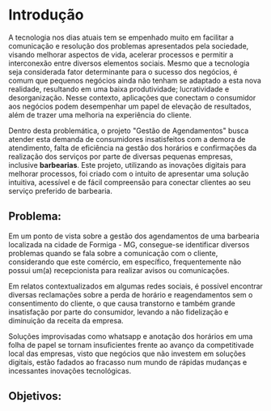 # Introdução
 
A tecnologia nos dias atuais tem se empenhado muito em facilitar a comunicação e resolução dos problemas apresentados pela sociedade, visando melhorar aspectos de vida, acelerar processos e permitir a interconexão entre diversos elementos sociais. Mesmo que a tecnologia seja considerada fator determinante para o sucesso dos negócios, é comum que pequenos negócios ainda não tenham se adaptado a esta nova realidade, resultando em uma baixa produtividade; lucratividade e desorganização. Nesse contexto, aplicações que conectam o consumidor aos negócios podem desempenhar um papel de elevação de resultados, além de trazer uma melhoria na experiência do cliente.

Dentro desta problemática, o projeto "Gestão de Agendamentos" busca atender esta demanda de consumidores insatisfeitos com a demora de atendimento, falta de eficiência na gestão dos horários e confirmações da realização dos serviços por parte de diversas pequenas empresas, inclusive **barbearias**. Este projeto, utilizando as inovações digitais para melhorar processos, foi criado com o intuito de apresentar uma solução intuitiva, acessível e de fácil compreensão para conectar clientes ao seu serviço preferido de barbearia.

## Problema:

Em um ponto de vista sobre a gestão dos agendamentos de uma barbearia localizada na cidade de Formiga - MG, consegue-se identificar diversos problemas quando se fala sobre a comunicação com o cliente, considerando que este comércio, em específico, frequentemente não possui um(a) recepcionista para realizar avisos ou comunicações.

Em relatos contextualizados em algumas redes sociais, é possível encontrar diversas reclamações sobre a perda de horário e reagendamentos sem o consentimento do cliente, o que causa transtorno e também grande insatisfação por parte do consumidor, levando a não fidelização e diminuição da receita da empresa.

Soluções improvisadas como whatsapp e anotação dos horários em uma folha de papel se tornam insuficientes frente ao avanço da competitivade local das empresas, visto que negócios que não investem em soluções digitais, estão fadados ao fracasso num mundo de rápidas mudanças e incessantes inovações tecnológicas.

## Objetivos: